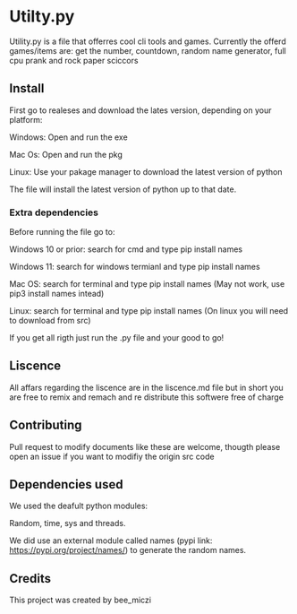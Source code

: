 # Utilty.py

Utility.py is a file that offerres cool cli tools and games.
Currently the offerd games/items are:
get the number, countdown, random name generator, full cpu prank and rock paper sciccors

## Install

First go to realeses and download the lates version, depending on your platform:

Windows: Open and run the exe

Mac Os: Open and run the pkg

Linux: Use your pakage manager to download the latest version of python

The file will install the latest version of python up to that date.

### Extra dependencies

Before running the file go to:

Windows 10 or prior: search for cmd and type pip install names

Windows 11: search for windows termianl and type pip install names

Mac OS: search for terminal and type pip install names (May not work, use pip3 install names intead)

Linux: search for terminal and type pip install names
(On linux you will need to download from src)

If you get all rigth just run the .py file and your good to go!

## Liscence

All affars regarding the liscence are in the liscence.md file but in short you are free to remix and remach and re distribute this softwere free of charge

## Contributing

Pull request to modify documents like these are welcome, thougth please open an issue if you want to modifiy the origin src code

## Dependencies used

We used the deafult python modules:

Random, time, sys and threads.

We did use an external module called names (pypi link: <https://pypi.org/project/names/>) to generate the random names.

## Credits

This project was created by bee_miczi
